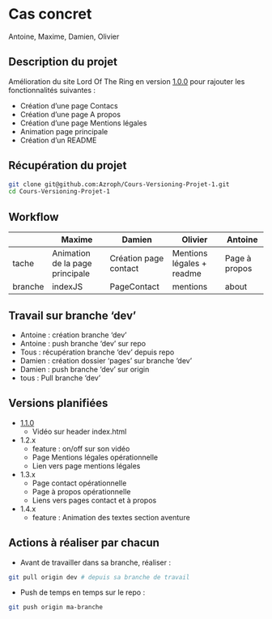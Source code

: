 # Cas concret

Antoine, Maxime, Damien, Olivier

## Description du projet

Amélioration du site Lord Of The Ring en version [1.0.0](https://github.com/Azroph/Cours-Versioning-Projet-1/releases/tag/1.0.0) pour rajouter les fonctionnalités suivantes :

- Création d’une page Contacs
- Création d’une page A propos
- Création d’une page Mentions légales
- Animation page principale
- Création d’un README

## Récupération du projet

```bash
git clone git@github.com:Azroph/Cours-Versioning-Projet-1.git
cd Cours-Versioning-Projet-1
```

## Workflow

|  | Maxime | Damien | Olivier | Antoine |
| --- | --- | --- | --- | --- |
| tache | Animation de la page principale | Création page contact | Mentions légales + readme | Page à propos |
| branche | indexJS | PageContact | mentions | about |

## Travail sur branche ‘dev’

- Antoine : création branche ‘dev’
- Antoine : push branche ‘dev’ sur repo
- Tous : récupération branche ‘dev’ depuis repo
- Damien : création dossier ‘pages’ sur branche ‘dev’
- Damien : push branche ‘dev’ sur origin
- tous : Pull branche ‘dev’

## Versions planifiées

- [1.1.0](https://github.com/Azroph/Cours-Versioning-Projet-1/releases/tag/1.1.0)
    - Vidéo sur header index.html
- 1.2.x
    - feature : on/off sur son vidéo
    - Page Mentions légales opérationnelle
    - Lien vers page mentions légales
- 1.3.x
    - Page contact opérationnelle
    - Page à propos opérationnelle
    - Liens vers pages contact et à propos
- 1.4.x
    - feature : Animation des textes section aventure

## Actions à réaliser par chacun

- Avant de travailler dans sa branche, réaliser :

```bash
git pull origin dev # depuis sa branche de travail
```

- Push de temps en temps sur le repo :

```bash
git push origin ma-branche
```

##